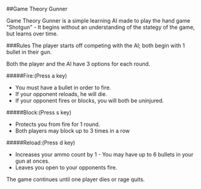 ##Game Theory Gunner

Game Theory Gunner is a simple learning AI made to play the hand game "Shotgun" - It begins without an understanding of the stategy of the game, but learns over time.



###Rules
  The player starts off competing with the AI; both begin with 1 bullet in their gun.
  
Both the player and the AI have 3 options for each round.



#####Fire:(Press a key)
- You must have a bullet in order to fire.
- If your opponent reloads, he will die.
- If your opponent fires or blocks, you will both be uninjured.
    
#####Block:(Press s key)
- Protects you from fire for 1 round.
- Both players may block up to 3 times in a row

#####Reload:(Press d key)
- Increases your ammo count by 1 - You may have up to 6 bullets in your gun at onces.
- Leaves you open to your opponents fire.
    

      
      
The game continues until one player dies or rage quits.
